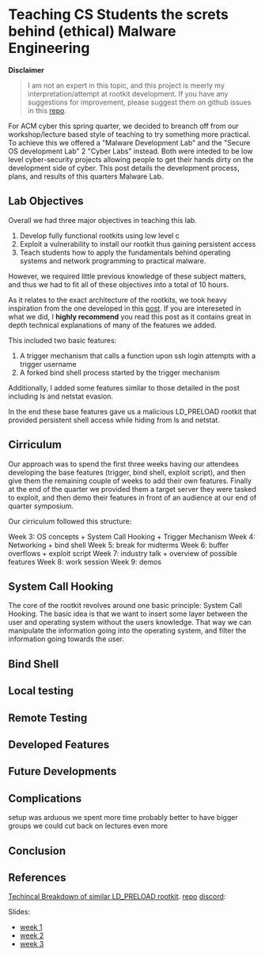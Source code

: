 # Teaching CS Students the screts behind (ethical) Malware Engineering

**Disclaimer**
> I am not an expert in this topic, and this project is meerly my interpretation/attempt at rootkit development. If you have any suggestions for improvement, please suggest them on github issues in this [repo](https://docs.google.com/presentation/d/1U2sHxWP64e9oxL_PAg-F9cti82FOHWIan8AGZFJG8Ec/edit?usp=drive_link).

For ACM cyber this spring quarter, we decided to breanch off from our workshop/lecture based style of teaching to try something more practical. To achieve this we offered a "Malware Development Lab" and the "Secure OS development Lab" 2 "Cyber Labs" instead. Both were inteded to be low level cyber-security projects allowing people to get their hands dirty on the development side of cyber. This post details the development process, plans, and results of this quarters Malware Lab. 

## Lab Objectives

Overall we had three major objectives in teaching this lab.

1. Develop fully functional rootkits using low level c
2. Exploit a vulnerability to install our rootkit thus gaining persistent access 
3. Teach students how to apply the fundamentals behind operating systems and network programming to practical malware. 

However, we required little previous knowledge of these subject matters, and thus we had to fit all of these objectives into a total of 10 hours.

As it relates to the exact architecture of the rootkits, we took heavy inspiration from the one developed in this [post](https://h0mbre.github.io/Learn-C-By-Creating-A-Rootkit/). If you are intereseted in what we did, I **highly recommend** you read this post as it contains great in depth technical explanations of many of the features we added.

This included two basic features:
1. A trigger mechanism that calls a function upon ssh login attempts with a trigger username
2. A forked bind shell process started by the trigger mechanism

Additionally, I added some features similar to those detailed in the post including ls and netstat evasion.

In the end these base features gave us a malicious LD_PRELOAD rootkit that provided persistent shell access while hiding from ls and netstat.

## Cirriculum

Our approach was to spend the first three weeks having our attendees developing the base features (trigger, bind shell, exploit script), and then give them the remaining couple of weeks to add their own features. Finally at the end of the quarter we provided them a target server they were tasked to exploit, and then demo their features in front of an audience at our end of quarter symposium.

Our cirriculum followed this structure:

Week 3: OS concepts + System Call Hooking + Trigger Mechanism
Week 4: Networking + bind shell
Week 5: break for midterms
Week 6: buffer overflows + exploit script
Week 7: industry talk + overview of possible features
Week 8: work session
Week 9: demos

## System Call Hooking

The core of the rootkit revolves around one basic principle: System Call Hooking. The basic idea is that we want to insert some layer between the user and operating system without the users knowledge. That way we can manipulate the information going into the operating system, and filter the information going towards the user.

## Bind Shell

## Local testing

## Remote Testing

## Developed Features

## Future Developments

## Complications

setup was arduous
we spent more time 
probably better to have bigger groups
we could cut back on lectures even more

## Conclusion

## References

[Techincal Breakdown of similar LD_PRELOAD rootkit](https://h0mbre.github.io/Learn-C-By-Creating-A-Rootkit/).
[repo](https://github.com/RoryHemmings/cyber-rootkit-s23) 
[discord](https://discord.gg/j9dgf2q):

Slides:
* [week 1](https://docs.google.com/presentation/d/1EFRjWrZO-xo2kFhywVZy9M7Y5B-amZuXKzCrS-XNfLQ/edit?usp=drive_link)
* [week 2](https://docs.google.com/presentation/d/19CA9Lu7Mfybz7OL6jksWFF0hEyisUwTRJRgKflugenY/edit?usp=drive_link)
* [week 3](https://docs.google.com/presentation/d/1U2sHxWP64e9oxL_PAg-F9cti82FOHWIan8AGZFJG8Ec/edit?usp=drive_link)